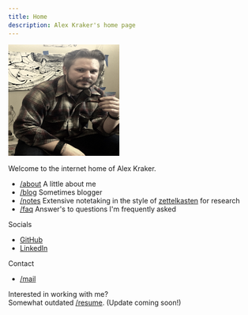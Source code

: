 ```yaml
---
title: Home
description: Alex Kraker's home page
---
```


<img src="head-shot-3.jpg" width="225" height="225">

Welcome to the internet home of Alex Kraker.

* [/about](/about) A little about me
* [/blog](/blog) Sometimes blogger
* [/notes](https://kraker.github.io/notes/home) Extensive notetaking in the
  style of [zettelkasten](https://kraker.github.io/notes/20210209083017-zettelkasten/) for research
* [/faq](/faq) Answer's to questions I'm frequently asked

Socials

* [GitHub](https://github.com/kraker)
* [LinkedIn](https://linkedin.com/in/alexkraker)

Contact

* [/mail](mailto:alex@alexkraker.com)

Interested in working with me?\
Somewhat outdated [/resume](/resume). (Update coming soon!)

